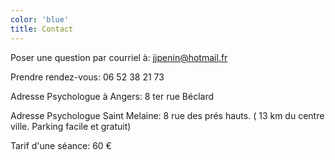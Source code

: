 ```yaml
---
color: 'blue'
title: Contact
---
```

Poser une question par courriel à: [jjpenin@hotmail.fr](mailto:jjpenin@hotmail.fr)

Prendre rendez-vous: 06 52 38 21 73

Adresse Psychologue à Angers: 8 ter rue Béclard

Adresse Psychologue Saint Melaine: 8 rue des prés hauts. ( 13 km du centre ville. Parking facile et gratuit)

Tarif d'une séance: 60 €
